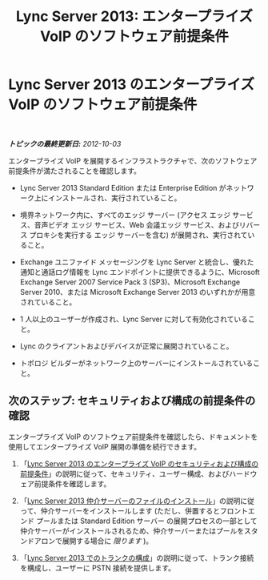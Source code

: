 ﻿---
title: 'Lync Server 2013: エンタープライズ VoIP のソフトウェア前提条件'
TOCTitle: エンタープライズ VoIP のソフトウェア前提条件
ms:assetid: 41172119-9631-46c7-9d9f-386d951c650b
ms:mtpsurl: https://technet.microsoft.com/ja-jp/library/Gg425916(v=OCS.15)
ms:contentKeyID: 48271894
ms.date: 05/19/2016
mtps_version: v=OCS.15
ms.translationtype: HT
---

# Lync Server 2013 のエンタープライズ VoIP のソフトウェア前提条件

 

_**トピックの最終更新日:** 2012-10-03_

エンタープライズ VoIP を展開するインフラストラクチャで、次のソフトウェア前提条件が満たされることを確認します。

  - Lync Server 2013 Standard Edition または Enterprise Edition がネットワーク上にインストールされ、実行されていること。

  - 境界ネットワーク内に、すべてのエッジ サーバー (アクセス エッジ サービス、音声ビデオ エッジ サービス、Web 会議エッジ サービス、およびリバース プロキシを実行する エッジ サーバーを含む) が展開され、実行されていること。

  - Exchange ユニファイド メッセージングを Lync Server と統合し、優れた通知と通話ログ情報を Lync エンドポイントに提供できるように、Microsoft Exchange Server 2007 Service Pack 3 (SP3)、Microsoft Exchange Server 2010、または Microsoft Exchange Server 2013 のいずれかが用意されていること。

  - 1 人以上のユーザーが作成され、Lync Server に対して有効化されていること。

  - Lync のクライアントおよびデバイスが正常に展開されていること。

  - トポロジ ビルダーがネットワーク上のサーバーにインストールされていること。

## 次のステップ: セキュリティおよび構成の前提条件の確認

エンタープライズ VoIP のソフトウェア前提条件を確認したら、ドキュメントを使用してエンタープライズ VoIP 展開の準備を続行できます。

1.  「[Lync Server 2013 のエンタープライズ VoIP のセキュリティおよび構成の前提条件](lync-server-2013-security-and-configuration-prerequisites-for-enterprise-voice.md)」の説明に従って、セキュリティ、ユーザー構成、およびハードウェア前提条件を確認します。

2.  「[Lync Server 2013 仲介サーバーのファイルのインストール](lync-server-2013-install-the-files-for-mediation-server.md)」の説明に従って、仲介サーバーをインストールします (ただし、併置するとフロントエンド プールまたは Standard Edition サーバー の展開プロセスの一部として仲介サーバーがインストールされるため、仲介サーバーまたはプールをスタンドアロンで展開する場合に *限ります* )。

3.  「[Lync Server 2013 でのトランクの構成](lync-server-2013-configuring-trunks.md)」の説明に従って、トランク接続を構成し、ユーザーに PSTN 接続を提供します。

